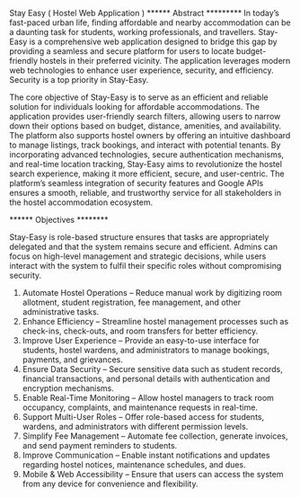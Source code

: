 Stay Easy ( Hostel Web Application )
****** Abstract ********* 
In today’s fast-paced urban life, finding affordable and nearby accommodation can be a daunting task for students, working professionals, and travellers. Stay-Easy is a comprehensive web application designed to bridge this gap by providing a seamless and secure platform for users to locate budget-friendly hostels in their preferred vicinity. The application leverages modern web technologies to enhance user experience, security, and efficiency. Security is a top priority in Stay-Easy. 

The core objective of Stay-Easy is to serve as an efficient and reliable solution for individuals looking for affordable accommodations. The application provides user-friendly search filters, allowing users to narrow down their options based on budget, distance, amenities, and availability. The platform also supports hostel owners by offering an intuitive dashboard to manage listings, track bookings, and interact with potential tenants.
By incorporating advanced technologies, secure authentication mechanisms, and real-time location tracking, Stay-Easy aims to revolutionize the hostel search experience, making it more efficient, secure, and user-centric. The platform’s seamless integration of security features and Google APIs ensures a smooth, reliable, and trustworthy service for all stakeholders in the hostel accommodation ecosystem.

****** Objectives ********

Stay-Easy is role-based structure ensures that tasks are appropriately delegated and that the system remains secure and efficient. Admins can focus on high-level management and strategic decisions, while users interact with the system to fulfil their specific roles without compromising security.
1.	Automate Hostel Operations – Reduce manual work by digitizing room allotment, student registration, fee management, and other administrative tasks.
2.	Enhance Efficiency – Streamline hostel management processes such as check-ins, check-outs, and room transfers for better efficiency.
3.	Improve User Experience – Provide an easy-to-use interface for students, hostel wardens, and administrators to manage bookings, payments, and grievances.
4.	Ensure Data Security – Secure sensitive data such as student records, financial transactions, and personal details with authentication and encryption mechanisms.
5.	Enable Real-Time Monitoring – Allow hostel managers to track room occupancy, complaints, and maintenance requests in real-time.
6.	Support Multi-User Roles – Offer role-based access for students, wardens, and administrators with different permission levels.
7.	Simplify Fee Management – Automate fee collection, generate invoices, and send payment reminders to students.
8.	Improve Communication – Enable instant notifications and updates regarding hostel notices, maintenance schedules, and dues.
9.	Mobile & Web Accessibility – Ensure that users can access the system from any device for convenience and flexibility.
